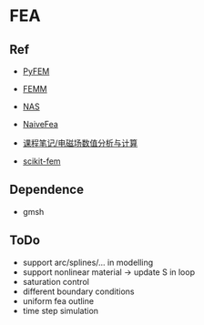 # FEA
## Ref
- [PyFEM](https://github.com/jjcremmers/PyFEM)
- [FEMM](https://github.com/cenit/FEMM)
- [NAS](https://help.autodesk.com/view/NSTRN/2017/ENU/?guid=GUID-CCA11D25-0145-42A1-94DC-52226AC8FCD6)
- [NaiveFea](https://github.com/MuTong320/NaiveFea)

- [课程笔记/电磁场数值分析与计算](https://renahah.github.io/课程笔记/电磁场数值分析与计算/电磁场数值分析与计算05-有限元方法介绍/)

- [scikit-fem](https://github.com/kinnala/scikit-fem)

## Dependence
- gmsh

## ToDo
- support arc/splines/... in modelling
- support nonlinear material -> update S in loop
- saturation control
- different boundary conditions
- uniform fea outline
- time step simulation
